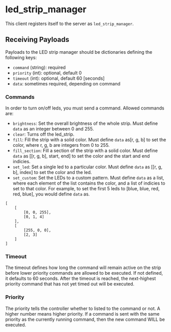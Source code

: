 # led_strip_manager

This client registers itself to the server as `led_strip_manager`.

## Receiving Payloads
Payloads to the LED strip manager should be dictionaries defining the following keys:
- `command` (string): required
- `priority` (int): optional, default 0
- `timeout` (int): optional, default 60 [seconds]
- `data`: sometimes required, depending on command

### Commands
In order to turn on/off leds, you must send a command. Allowed commands are:
- `brightness`: Set the overall brightness of the whole strip. Must define `data` as an integer between 0 and 255.
- `clear`: Turns off the led_strip.
- `fill`: Fill the strip with a solid color. Must define `data` as[r, g, b] to set the color, where r, g, b are integers from 0 to 255.
- `fill_section`: Fill a section of the strip with a solid color. Must define `data` as [[r, g, b], start, end] to set the color and the start and end indicies.
- `set_led`: Set a single led to a particular color. Must define `data` as [[r, g, b], index] to set the color and the led.
- `set_custom`: Set the LEDs to a custom pattern. Must define `data` as a list, where each element of the list contains the color, and a list of indicies to set to that color. For example, to set the first 5 leds to [blue, blue, red, red, blue], you would define `data` as.
```
[
    [
        [0, 0, 255],
        [0, 1, 4]
    ],
    [
        [255, 0, 0],
        [2, 3]
    ]
]
```

### Timeout
The timeout defines how long the command will remain active on the strip before lower priority commands are allowed to be executed. If not defined, it defaults to 60 seconds. After the timeout is reached, the next-highest priority command that has not yet timed out will be executed.

### Priority
The priority tells the controller whether to listed to the command or not. A higher number means higher priority. If a command is sent with the same priority as the currently running command, then the new command WILL be executed.